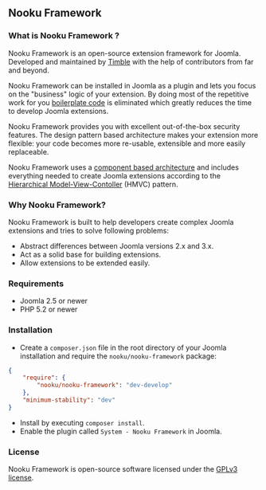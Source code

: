## Nooku Framework

### What is Nooku Framework ?

Nooku Framework is an open-source extension framework for Joomla. Developed and maintained by [Timble](http://timble.net) with the help of contributors from far and beyond. 

Nooku Framework can be installed in Joomla as a plugin and lets you focus on the "business" logic of your extension. By doing most of the repetitive work for you [boilerplate code](http://en.wikipedia.org/wiki/Boilerplate_code) is eliminated which greatly reduces the time to develop Joomla extensions. 

Nooku Framework provides you with excellent out-of-the-box security features. The design pattern based architecture makes your extension more flexible: your code becomes more re-usable, extensible and more easily replaceable. 

Nooku Framework uses a [component based architecture](http://en.wikipedia.org/wiki/Component-based_software_engineering) and includes everything needed to create Joomla extensions according to the [Hierarchical Model-View-Contoller](http://en.wikipedia.org/wiki/Hierarchical_model%E2%80%93view%E2%80%93controller) (HMVC) pattern.

### Why Nooku Framework?

Nooku Framework is built to help developers create complex Joomla extensions and tries to solve following problems:

* Abstract differences between Joomla versions 2.x and 3.x.
* Act as a solid base for building extensions.
* Allow extensions to be extended easily.

### Requirements
* Joomla 2.5 or newer
* PHP 5.2 or newer

### Installation

* Create a `composer.json` file in the root directory of your Joomla installation and require the `nooku/nooku-framework` package:

```json
{
    "require": {    	
        "nooku/nooku-framework": "dev-develop"
    },
    "minimum-stability": "dev"
}
```

* Install by executing `composer install`.
* Enable the plugin called `System - Nooku Framework` in Joomla.

### License

Nooku Framework is open-source software licensed under the [GPLv3 license](develop/LICENSE.md).
